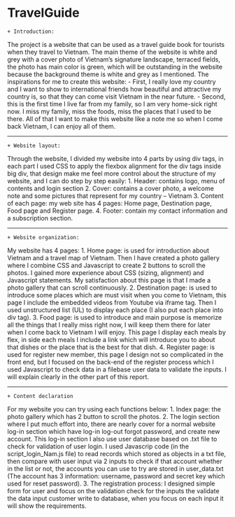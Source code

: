# TravelGuide
	+ Introduction:
The project is a website that can be used as a travel guide book for tourists when they travel to Vietnam. The main theme of the website is white and grey with a cover photo of Vietnam’s signature landscape, terraced fields, the photo has main color is green, which will be outstanding in the website because the background theme is white and grey as I mentioned.
The inspirations for me to create this website:
	- First, I really love my country and I want to show to international friends how beautiful and attractive my country is, so that they can come visit Vietnam in the near future.
	- Second, this is the first time I live far from my family, so I am very home-sick right now. I miss my family, miss the foods, miss the places that I used to be there. All of that I want to make this website like a note me so when I come back Vietnam, I can enjoy all of them.

------------------------------------
	+ Website layout:
Through the website, I divided my website into 4 parts by using div tags, in each part I used CSS to apply the flexbox alignment for the div tags inside big div, that design make me feel more control about the structure of my website, and I can do step by step easily:
	1. Header: contains logo, menu of contents and login section
	2. Cover: contains a cover photo, a welcome note and some pictures that represent for my country – Vietnam
	3. Content of each page: my web site has 4 pages: Home page, Destination page, Food page and Register page.
	4. Footer: contain my contact information and a subscription section.

------------------------------------
	+ Website organization:
My website has 4 pages:
	1. Home page: is used for introduction about Vietnam and a travel map of Vietnam. Then I have created a photo gallery where I combine CSS and Javascript to create 2 buttons to scroll the photos. I gained more experience about CSS (sizing, alignment) and Javascript  statements. My satisfaction about this page is that I made a photo gallery that can scroll continuously.
	2. Destination page: is used to introduce some places which are must visit when you come to Vietnam, this page I include the embedded videos from Youtube via iframe tag. Then I used unstructured list (UL) to display each place (I also put each place into div tag).
	3. Food page: is used to introduce and main purpose is memorize all the things that I really miss right now, I will keep them there for later when I come back to Vietnam I will enjoy. This page I display each meals by flex, in side each meals I include a link which will introduce you to about that dishes or the place that is the best for that dish.
	4. Register page: is used for register new member, this page I design not so complicated in the front end, but I focused on the back-end of the register process which I used Javascript to check data in a filebase user data to validate the inputs. I will explain clearly in the other part of this report.

------------------------------------
	+ Content declaration
For my website you can try using each functions below:
	1. Index page: the photo gallery which has 2 button to scroll the photos.
	2. The login section where I put much effort into, there are nearly cover for a normal website log-in section which have log-in log-out forgot password, and create new account. This log-in section I also use user database based on .txt file to check for validation of user login. I used Javascrip code (in the script_login_Nam.js file) to read records which stored as objects in a txt file, then compare with user input via 2 inputs to check if that account whether in the list or not, the accounts you can use to try are stored in user_data.txt (The account has 3 information: username, password and secret key which used for reset password).
	3. The registration process: I designed simple form for user and focus on the validation check for the inputs the validate the data input customer write to database, when you focus on each input it will show the requirements.
 


